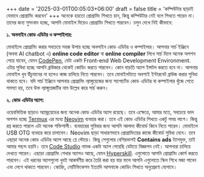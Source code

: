+++
date = '2025-03-01T00:05:03+06:00'
draft = false
title = 'কম্পিউটার ছাড়াই যেভাবে প্রোগ্রামিং করবেন'
+++
অনেকে হয়তো প্রোগ্রামিং শিখতে চান, কিন্তু কম্পিউটার নেই বলে শিখতে পারেন না।  তাদের জন্য সুসংবাদ হচ্ছে, আপনি মোবাইল দিয়েও প্রোগ্রামিং শিখতে পারবেন। চলুন দেখে নিই কীভাবে:

**১. অনলাইন কোড এডিটর ও কম্পাইলার:**

মোবাইলে প্রোগ্রামিং করার সবচেয়ে সহজ উপায় হচ্ছে অনলাইন কোড এডিটর ও কম্পাইলার। আপনার সার্চ ইঞ্জিনে (অথবা AI chatbot এ) __online code editor__ বা __online compiler__ লিখে সার্চ দিলে অনেক অপশন পেয়ে যাবেন, যেমন [CodePen](http://codepen.io/), যেটা একটা Front-end Web Development Environment. এটার সুবিধা হচ্ছে আপনি ব্রাউজার থেকেই কোডিং করতে পারবেন। কোন বাড়তি অ্যাপ ইন্সটল করতে হবে না। আপনার মোবাইল খুব উঁচুমানের না হলেও কাজ চালিয়ে নিতে পারবেন। তবে মোবাইলটাতে অবশ্যই ইন্টারনেট ব্রাউজ করার সুবিধা থাকতে হবে। যদি সার্চ ইঞ্জিনে আপনার প্রোগ্রামিং ল্যাঙ্গুয়েজের জন্য সাপোর্টেড কোড এডিটর বা কম্পাইলার খুঁজে পেতে সমস্যা হয়, তবে উক্ত ল্যাঙ্গুয়েজটির নাম উল্লেখ করে সার্চ করুন। 

**২. কোড এডিটর অ্যাপ:**

ওয়েবভিত্তিক ছাড়াও অ্যান্ড্রয়েডের জন্য অনেক কোড এডিটর অ্যাপ রয়েছে। তবে এক্ষেত্রে, আমার মতে, সবচেয়ে ভাল অপশন হচ্ছে [Termux](https://f-droid.org/en/packages/com.termux/) এর মধ্যে [Neovim](http://neovim.io/) ব্যবহার করা। তবে এই কোড এডিটর শিখতে একটু সময় লাগে। কিন্তু রপ্ত করতে পারলে এটা অনেক শক্তিশালী। ব্যবহারের সুবিধার জন্য আপনি আলাদা কীবোর্ড কিনে নিতে পারেন। মোবাইলে USB OTG ব্যবহার করে চালাবেন। Neovim ছাড়া সাধারণভাবে প্রোগ্রামিংয়ের কাজে কীবোর্ড সুবিধা দেবে। তবে এছাড়া অনেক কোড এডিটর অ্যাপ আছে প্লে স্টোরে। কিন্তু সেগুলোর বেশিরভাগই __Contains ads__ ট্যাগযুক্ত, তাই আমার পছন্দ হয়নি। তবে [Code Studio](https://play.google.com/store/apps/details?id=com.alif.ide) নামক একটা অ্যাপ পেয়েছি যেটাতে বিজ্ঞাপন নেই। আপনারা চালিয়ে দেখতে পারেন। এছাড়া প্রোগ্রামিং শেখার অ্যাপও আছে, যেমন [Hyperskill](https://play.google.com/store/apps/details?id=org.hyperskill.app.android). এগুলোতে আপনি প্রোগ্রামিং কোর্স করতে পারবেন। এই ধরনের অ্যাপগুলো খুবই আকর্ষণীয় করে তৈরি করা হয় যার ফলে আপনি এগুলোতে স্কিল শিখে মজা পাবেন এবং লেগে থাকতে পারবেন। স্কোরিং, নোটিফিকেশন ইত্যাদি আপনাকে কোডিং শিখতে অনুপ্রেরণা যোগাবে।
